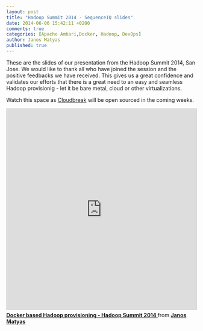 ```yaml
---
layout: post
title: "Hadoop Summit 2014 - SequenceIQ slides"
date: 2014-06-06 15:42:11 +0200
comments: true
categories: [Apache Ambari,Docker, Hadoop, DevOps]
author: Janos Matyas
published: true
---
```


These are the slides of our presentation from the Hadoop Summit 2014, San Jose. We would like to thank all who have joined the session and the positive feedbacks we have received. This gives us a great confidence and validates our efforts that there is a great need to an easy and seamless Hadoop provisionig - let it be bare metal, cloud or other virtualizations.

Watch this space as [Cloudbreak](http://docs.cloudbreak.apiary.io/) will be open sourced in the coming weeks. 

<iframe src="http://www.slideshare.net/slideshow/embed_code/35573123" width="640" height="534" frameborder="0" marginwidth="0" marginheight="0" scrolling="no" style="border:1px solid #CCC; border-width:1px 1px 0; margin-bottom:5px; max-width: 100%;" allowfullscreen> </iframe> <div style="margin-bottom:5px"> <strong> <a href="https://www.slideshare.net/JanosMatyas/docker-based-hadoop-provisioning" title="Docker based Hadoop provisioning - Hadoop Summit 2014 " target="_blank">Docker based Hadoop provisioning - Hadoop Summit 2014 </a> </strong> from <strong><a href="http://www.slideshare.net/JanosMatyas" target="_blank">Janos Matyas</a></strong> </div>
